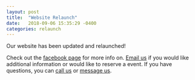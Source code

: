 ```yaml
---
layout: post
title:  "Website Relaunch"
date:   2018-09-06 15:35:29 -0400
categories: relaunch
---
```


Our website has been updated and relaunched!

Check out the [facebook page](https://www.facebook.com/venueoutdoorindoor/) for more info on. [Email us](mailto:chk1us@yahoo.com) if you would like additional information or would like to reserve a event. If you have questions, you can [call us](tel:1-868-316-4582) or [message us](http://m.me/venueoutdoorindoor).